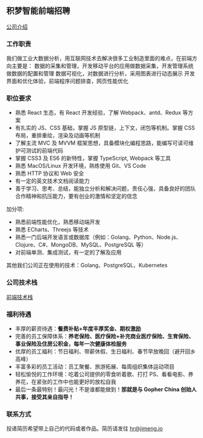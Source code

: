 
## 积梦智能前端招聘

[公司介绍](./about-jimengio.md)

### 工作职责

我们做工业大数据分析，用互联网技术去解决很多工业制造里面的难点，在前端方向主要是：
数据的采集和管理，开发移动平台的应用做数据采集，开发管理系统做数据的配置和管理
数据可视化，对数据进行分析，采用图表进行动态展示
开发界面和优化体验，前端程序问题排查，网页性能优化

### 职位要求

* 熟悉 React 生态，有 React 开发经验，了解 Webpack、antd、Redux 等方案
* 有扎实的 JS、CSS 基础，掌握 JS 原型链，上下文，闭包等机制。掌握 CSS 布局，重排重绘，渲染及动画等机制
* 了解主流 MVC 及 MVVM 框架思想，具备模块化编程思路，能编写可读可维护可测试的前端代码
* 掌握 CSS3 及 ES6 的新特性，掌握 TypeScript, Webpack 等工具
* 熟悉 MacOS/Linux 开发环境，熟练使用 Git、VS Code
* 熟悉 HTTP 协议和 Web 安全
* 有一定的英文技术文档阅读能力
* 善于学习、思考、总结，能独立分析和解决问题，责任心强，具备良好的团队合作精神和抗压能力，要有创业的激情和坚定的信念

加分项:

* 熟悉前端性能优化，熟悉移动端开发
* 熟悉 ECharts、Threejs 等技术
* 熟悉一门后端开发语言或数据库（例如：Golang、Python、Node.js、Clojure、C#、MongoDB、MySQL、PostgreSQL 等）
* 对前端单测、集成测试，有一定的了解及应用

其他我们公司正在使用的技术：Golang、PostgreSQL、Kubernetes

### 公司技术栈

[前端技术栈](./frontend-stack.md)

### 福利待遇

* 丰厚的薪资待遇：**餐费补贴+年度丰厚奖金、期权激励**
* 完善的员工保障体系：**养老保险、医疗保险+补充商业医疗保险、生育保险、事业保险及住房公积金，每年一次健康体检服务**
* 优厚的员工福利：节日福利、带薪休假、生日福利、春节早放晚回（避开回乡高峰）
* 丰富多彩的员工活动：员工聚餐、旅游拓展、每周组织集体运动项目
* 轻松愉悦的工作环境：吃着公司提供的零食听着歌、打打 PS、看看电影、养养花，在紧张的工作中也能更好的放松自我
* 最后一条最特别！最闪光！不是谁都能做到！**那就是与 Gopher China 创始人共事，接受其亲自指导！**

### 联系方式

投递简历希望带上自己的代码或者作品。简历请发往 hr@jimeng.io
